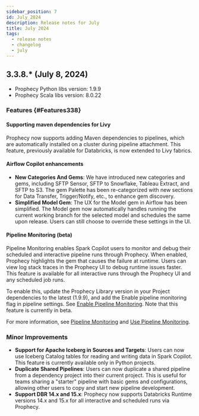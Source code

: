 ```yaml
---
sidebar_position: 7
id: July_2024
description: Release notes for July
title: July 2024
tags:
  - release notes
  - changelog
  - july
---
```


## 3.3.8.\* (July 8, 2024)

- Prophecy Python libs version: 1.9.9
- Prophecy Scala libs version: 8.0.22

### Features {#Features338}

#### Supporting maven dependencies for Livy

Prophecy now supports adding Maven dependencies to pipelines, which are automatically installed on a cluster during pipeline attachment. This feature, previously available for Databricks, is now extended to Livy fabrics.

#### Airflow Copilot enhancements

- **New Categories And Gems**: We have introduced new categories and gems, including SFTP Sensor, SFTP to Snowflake, Tableau Extract, and SFTP to S3. The gem Palette has been re-categorized with new sections for Data Transfer, Trigger/Notify, etc., to enhance gem discovery.
- **Simplified Model Gem**: The UX for the Model gem in Airflow has been simplified. The Model gem now automatically handles running the current working branch for the selected model and schedules the same upon release. Users can still choose to override these settings in the UI.

#### Pipeline Monitoring (beta)

Pipeline Monitoring enables Spark Copilot users to monitor and debug their scheduled and interactive pipeline runs through Prophecy. When enabled, Prophecy highlights the gem that causes the failure at runtime. Users can view log stack traces in the Prophecy UI to debug runtime issues faster. This feature is available for all interactive runs through the Prophecy UI and any scheduled job runs.

To enable this, update the Prophecy Library version in your Project dependencies to the latest (1.9.9), and add the Enable pipeline monitoring flag in pipeline settings. See [Enable Pipeline Monitoring](docs/Orchestration/pipeline-monitoring/enable-pipeline-monitoring.md).
Note that this feature is currently in beta.

For more information, see [Pipeline Monitoring](/docs/Orchestration/pipeline-monitoring/pipeline-monitoring.md) and [Use Pipeline Monitoring](docs/Orchestration/pipeline-monitoring/use-pipeline-monitoring.md).

### Minor Improvements

- **Support for Apache Iceberg in Sources and Targets**: Users can now use Iceberg Catalog tables for reading and writing data in Spark Copilot. This feature is currently available only in Python projects.
- **Duplicate Shared Pipelines**: Users can now duplicate a shared pipeline from a dependency project into their current project. This is useful for teams sharing a "starter" pipeline with basic gems and configurations, allowing other users to copy and start new pipeline development.
- **Support DBR 14.x and 15.x**: Prophecy now supports Databricks Runtime versions 14.x and 15.x for all interactive and scheduled runs via Prophecy.
